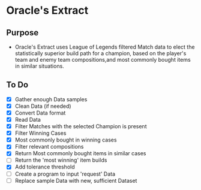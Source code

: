 # Oracle's Extract

## Purpose

- Oracle's Extract uses League of Legends filtered Match data to elect the statistically superior build path for a champion, based on the player's team and enemy team compositions,and most commonly bought items in similar situations.

## To Do

- [x] Gather enough Data samples
- [x] Clean Data (if needed)
- [x] Convert Data format
- [x] Read Data
- [x] Filter Matches with the selected Champion is present
- [x] Filter Winning Cases
- [x] Most commonly bought in winning cases
- [x] Filter relevant compositions
- [x] Return Most commonly bought items in similar cases
- [ ] Return the 'most winning' item builds
- [x] Add tolerance threshold
- [ ] Create a program to input 'request' Data
- [ ] Replace sample Data with new, sufficient Dataset
